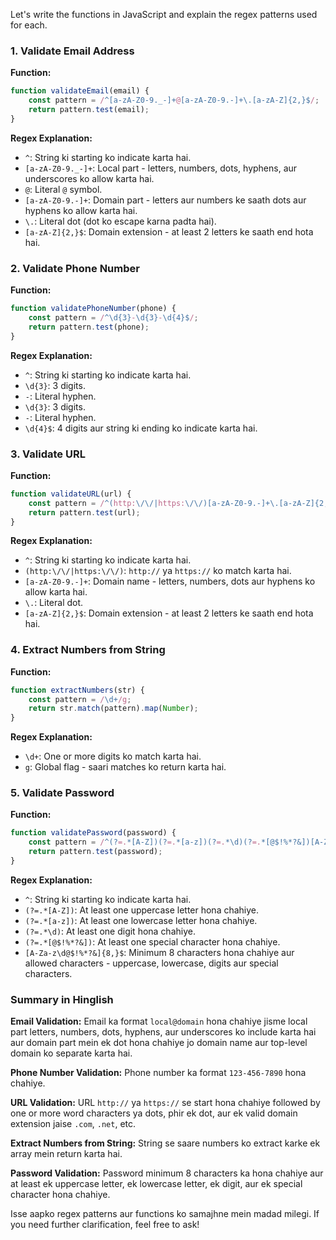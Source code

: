 Let's write the functions in JavaScript and explain the regex patterns used for each.

### 1. Validate Email Address

**Function:**
```javascript
function validateEmail(email) {
    const pattern = /^[a-zA-Z0-9._-]+@[a-zA-Z0-9.-]+\.[a-zA-Z]{2,}$/;
    return pattern.test(email);
}
```

**Regex Explanation:**
- `^`: String ki starting ko indicate karta hai.
- `[a-zA-Z0-9._-]+`: Local part - letters, numbers, dots, hyphens, aur underscores ko allow karta hai.
- `@`: Literal `@` symbol.
- `[a-zA-Z0-9.-]+`: Domain part - letters aur numbers ke saath dots aur hyphens ko allow karta hai.
- `\.`: Literal dot (dot ko escape karna padta hai).
- `[a-zA-Z]{2,}$`: Domain extension - at least 2 letters ke saath end hota hai.

### 2. Validate Phone Number

**Function:**
```javascript
function validatePhoneNumber(phone) {
    const pattern = /^\d{3}-\d{3}-\d{4}$/;
    return pattern.test(phone);
}
```

**Regex Explanation:**
- `^`: String ki starting ko indicate karta hai.
- `\d{3}`: 3 digits.
- `-`: Literal hyphen.
- `\d{3}`: 3 digits.
- `-`: Literal hyphen.
- `\d{4}$`: 4 digits aur string ki ending ko indicate karta hai.

### 3. Validate URL

**Function:**
```javascript
function validateURL(url) {
    const pattern = /^(http:\/\/|https:\/\/)[a-zA-Z0-9.-]+\.[a-zA-Z]{2,}$/;
    return pattern.test(url);
}
```

**Regex Explanation:**
- `^`: String ki starting ko indicate karta hai.
- `(http:\/\/|https:\/\/)`: `http://` ya `https://` ko match karta hai.
- `[a-zA-Z0-9.-]+`: Domain name - letters, numbers, dots aur hyphens ko allow karta hai.
- `\.`: Literal dot.
- `[a-zA-Z]{2,}$`: Domain extension - at least 2 letters ke saath end hota hai.

### 4. Extract Numbers from String

**Function:**
```javascript
function extractNumbers(str) {
    const pattern = /\d+/g;
    return str.match(pattern).map(Number);
}
```

**Regex Explanation:**
- `\d+`: One or more digits ko match karta hai.
- `g`: Global flag - saari matches ko return karta hai.

### 5. Validate Password

**Function:**
```javascript
function validatePassword(password) {
    const pattern = /^(?=.*[A-Z])(?=.*[a-z])(?=.*\d)(?=.*[@$!%*?&])[A-Za-z\d@$!%*?&]{8,}$/;
    return pattern.test(password);
}
```

**Regex Explanation:**
- `^`: String ki starting ko indicate karta hai.
- `(?=.*[A-Z])`: At least one uppercase letter hona chahiye.
- `(?=.*[a-z])`: At least one lowercase letter hona chahiye.
- `(?=.*\d)`: At least one digit hona chahiye.
- `(?=.*[@$!%*?&])`: At least one special character hona chahiye.
- `[A-Za-z\d@$!%*?&]{8,}$`: Minimum 8 characters hona chahiye aur allowed characters - uppercase, lowercase, digits aur special characters.

### Summary in Hinglish

**Email Validation:**
Email ka format `local@domain` hona chahiye jisme local part letters, numbers, dots, hyphens, aur underscores ko include karta hai aur domain part mein ek dot hona chahiye jo domain name aur top-level domain ko separate karta hai.

**Phone Number Validation:**
Phone number ka format `123-456-7890` hona chahiye.

**URL Validation:**
URL `http://` ya `https://` se start hona chahiye followed by one or more word characters ya dots, phir ek dot, aur ek valid domain extension jaise `.com`, `.net`, etc.

**Extract Numbers from String:**
String se saare numbers ko extract karke ek array mein return karta hai.

**Password Validation:**
Password minimum 8 characters ka hona chahiye aur at least ek uppercase letter, ek lowercase letter, ek digit, aur ek special character hona chahiye.

Isse aapko regex patterns aur functions ko samajhne mein madad milegi. If you need further clarification, feel free to ask!
